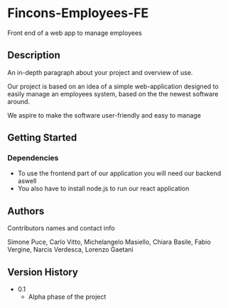 # Fincons-Employees-FE

Front end of a web app to manage employees

## Description

An in-depth paragraph about your project and overview of use.

Our project is based on an idea of a simple web-application designed to easily manage an employees system, based on the the newest software around. 

We aspire to make the software user-friendly and easy to manage


## Getting Started

### Dependencies

* To use the frontend part of our application you will need our backend aswell
* You also have to install node.js to run our react application

## Authors

Contributors names and contact info

Simone Puce, Carlo Vitto, Michelangelo Masiello, Chiara Basile, Fabio Vergine, Narcis Verdesca, Lorenzo Gaetani

## Version History

* 0.1
    * Alpha phase of the project
